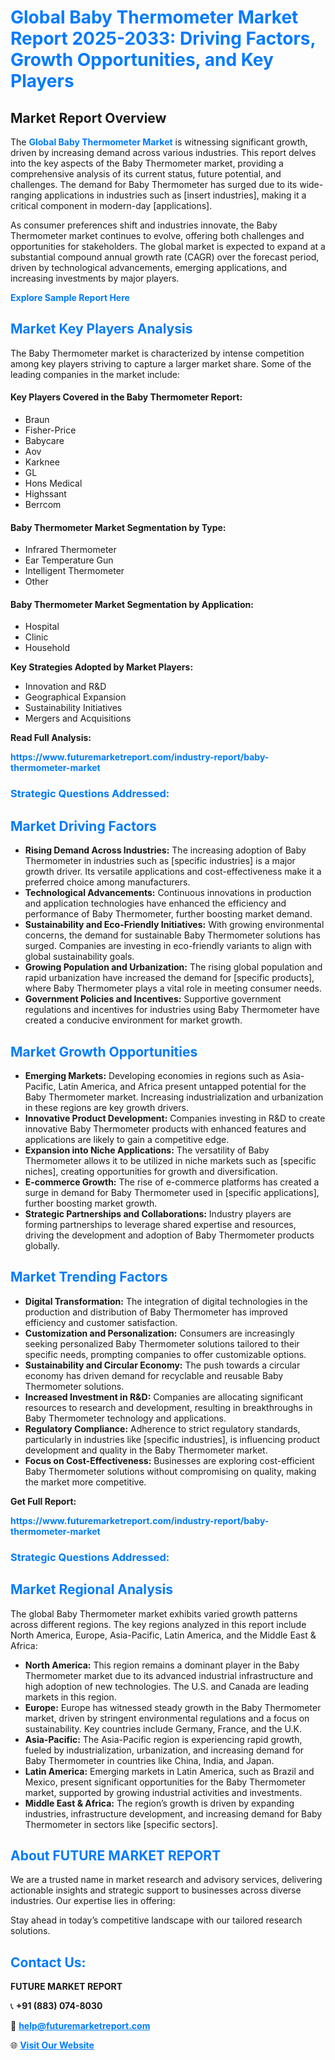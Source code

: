 <h1 style="color: #007BFF;">Global Baby Thermometer Market Report 2025-2033: Driving Factors, Growth Opportunities, and Key Players</h1>

<section id="overview">
<h2>Market Report Overview</h2>
<p>The <a href="https://www.futuremarketreport.com/industry-report/baby-thermometer-market" style="color: #007BFF; text-decoration: none;"><strong>Global Baby Thermometer Market</strong></a> is witnessing significant growth, driven by increasing demand across various industries. This report delves into the key aspects of the Baby Thermometer market, providing a comprehensive analysis of its current status, future potential, and challenges. The demand for Baby Thermometer has surged due to its wide-ranging applications in industries such as [insert industries], making it a critical component in modern-day [applications].</p>
<p>As consumer preferences shift and industries innovate, the Baby Thermometer market continues to evolve, offering both challenges and opportunities for stakeholders. The global market is expected to expand at a substantial compound annual growth rate (CAGR) over the forecast period, driven by technological advancements, emerging applications, and increasing investments by major players.</p>
</section>

<section id="overview">
<p><a href="https://www.futuremarketreport.com/request-sample/reportId=107003" style="color: #007BFF; text-decoration: none;"><strong>Explore Sample Report Here</strong></a></p>
</section>

<section id="key-players">
<h2 style="color: #007BFF;">Market Key Players Analysis</h2>
<p>The Baby Thermometer market is characterized by intense competition among key players striving to capture a larger market share. Some of the leading companies in the market include:</p>
<h4>Key Players Covered in the Baby Thermometer Report:</h4>
<ul><li>Braun</li><li>Fisher-Price</li><li>Babycare</li><li>Aov</li><li>Karknee</li><li>GL</li><li>Hons Medical</li><li>Highssant</li><li>Berrcom</li></ul>
<h4>Baby Thermometer Market Segmentation by Type:</h4>
<ul><li>Infrared Thermometer</li><li>Ear Temperature Gun</li><li>Intelligent Thermometer</li><li>Other</li></ul>

<h4>Baby Thermometer Market Segmentation by Application:</h4>
<ul><li>Hospital</li><li>Clinic</li><li>Household</li></ul>
<p><strong>Key Strategies Adopted by Market Players:</strong></p>
<ul>
<li>Innovation and R&D</li>
<li>Geographical Expansion</li>
<li>Sustainability Initiatives</li>
<li>Mergers and Acquisitions</li>
</ul>
</section>

<section>
<p><strong>Read Full Analysis: </strong></p><a href="https://www.futuremarketreport.com/industry-report/baby-thermometer-market" style="color: #007BFF; text-decoration: none;"><strong>https://www.futuremarketreport.com/industry-report/baby-thermometer-market</strong></a>
<h3 style="color: #007BFF;">Strategic Questions Addressed:</h3>
</section>

<section id="driving-factors">
<h2 style="color: #007BFF;">Market Driving Factors</h2>
<ul>
<li><strong>Rising Demand Across Industries:</strong> The increasing adoption of Baby Thermometer in industries such as [specific industries] is a major growth driver. Its versatile applications and cost-effectiveness make it a preferred choice among manufacturers.</li>
<li><strong>Technological Advancements:</strong> Continuous innovations in production and application technologies have enhanced the efficiency and performance of Baby Thermometer, further boosting market demand.</li>
<li><strong>Sustainability and Eco-Friendly Initiatives:</strong> With growing environmental concerns, the demand for sustainable Baby Thermometer solutions has surged. Companies are investing in eco-friendly variants to align with global sustainability goals.</li>
<li><strong>Growing Population and Urbanization:</strong> The rising global population and rapid urbanization have increased the demand for [specific products], where Baby Thermometer plays a vital role in meeting consumer needs.</li>
<li><strong>Government Policies and Incentives:</strong> Supportive government regulations and incentives for industries using Baby Thermometer have created a conducive environment for market growth.</li>
</ul>
</section>

<section id="growth-opportunities">
<h2 style="color: #007BFF;">Market Growth Opportunities</h2>
<ul>
<li><strong>Emerging Markets:</strong> Developing economies in regions such as Asia-Pacific, Latin America, and Africa present untapped potential for the Baby Thermometer market. Increasing industrialization and urbanization in these regions are key growth drivers.</li>
<li><strong>Innovative Product Development:</strong> Companies investing in R&D to create innovative Baby Thermometer products with enhanced features and applications are likely to gain a competitive edge.</li>
<li><strong>Expansion into Niche Applications:</strong> The versatility of Baby Thermometer allows it to be utilized in niche markets such as [specific niches], creating opportunities for growth and diversification.</li>
<li><strong>E-commerce Growth:</strong> The rise of e-commerce platforms has created a surge in demand for Baby Thermometer used in [specific applications], further boosting market growth.</li>
<li><strong>Strategic Partnerships and Collaborations:</strong> Industry players are forming partnerships to leverage shared expertise and resources, driving the development and adoption of Baby Thermometer products globally.</li>
</ul>
</section>

<section id="trending-factors">
<h2 style="color: #007BFF;">Market Trending Factors</h2>
<ul>
<li><strong>Digital Transformation:</strong> The integration of digital technologies in the production and distribution of Baby Thermometer has improved efficiency and customer satisfaction.</li>
<li><strong>Customization and Personalization:</strong> Consumers are increasingly seeking personalized Baby Thermometer solutions tailored to their specific needs, prompting companies to offer customizable options.</li>
<li><strong>Sustainability and Circular Economy:</strong> The push towards a circular economy has driven demand for recyclable and reusable Baby Thermometer solutions.</li>
<li><strong>Increased Investment in R&D:</strong> Companies are allocating significant resources to research and development, resulting in breakthroughs in Baby Thermometer technology and applications.</li>
<li><strong>Regulatory Compliance:</strong> Adherence to strict regulatory standards, particularly in industries like [specific industries], is influencing product development and quality in the Baby Thermometer market.</li>
<li><strong>Focus on Cost-Effectiveness:</strong> Businesses are exploring cost-efficient Baby Thermometer solutions without compromising on quality, making the market more competitive.</li>
</ul>
</section>

<section>
<p><strong>Get Full Report: </strong></p><a href="https://www.futuremarketreport.com/industry-report/baby-thermometer-market" style="color: #007BFF; text-decoration: none;"><strong>https://www.futuremarketreport.com/industry-report/baby-thermometer-market</strong></a>
<h3 style="color: #007BFF;">Strategic Questions Addressed:</h3>
</section>


<section id="regional-analysis">
<h2 style="color: #007BFF;">Market Regional Analysis</h2>
<p>The global Baby Thermometer market exhibits varied growth patterns across different regions. The key regions analyzed in this report include North America, Europe, Asia-Pacific, Latin America, and the Middle East & Africa:</p>
<ul>
<li><strong>North America:</strong> This region remains a dominant player in the Baby Thermometer market due to its advanced industrial infrastructure and high adoption of new technologies. The U.S. and Canada are leading markets in this region.</li>
<li><strong>Europe:</strong> Europe has witnessed steady growth in the Baby Thermometer market, driven by stringent environmental regulations and a focus on sustainability. Key countries include Germany, France, and the U.K.</li>
<li><strong>Asia-Pacific:</strong> The Asia-Pacific region is experiencing rapid growth, fueled by industrialization, urbanization, and increasing demand for Baby Thermometer in countries like China, India, and Japan.</li>
<li><strong>Latin America:</strong> Emerging markets in Latin America, such as Brazil and Mexico, present significant opportunities for the Baby Thermometer market, supported by growing industrial activities and investments.</li>
<li><strong>Middle East & Africa:</strong> The region’s growth is driven by expanding industries, infrastructure development, and increasing demand for Baby Thermometer in sectors like [specific sectors].</li>
</ul>
</section>

<footer>
<h2 style="color: #007BFF;">About FUTURE MARKET REPORT</h2>
<p>We are a trusted name in market research and advisory services, delivering actionable insights and strategic support to businesses across diverse industries. Our expertise lies in offering:</p>

<p>Stay ahead in today’s competitive landscape with our tailored research solutions.</p>

<h2 style="color: #007BFF;">Contact Us:</h2>
<p><strong>FUTURE MARKET REPORT</strong></p>
<p>📞 <strong>+91 (883) 074-8030</strong></p>
<p>📧 <strong><a href="mailto:help@futuremarketreport.com" style="color: #007BFF;">help@futuremarketreport.com</a></strong></p>
<p>🌐 <strong><a href="https://www.futuremarketreport.com/" style="color: #007BFF;">Visit Our Website</a></strong></p>
</footer>